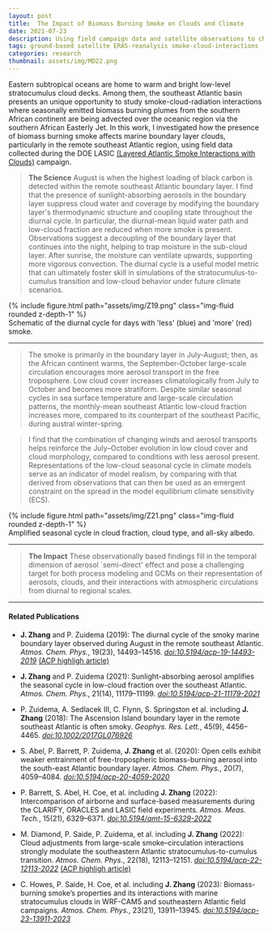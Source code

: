 ```yaml
---
layout: post
title:  The Impact of Biomass Burning Smoke on Clouds and Climate
date: 2021-07-23
description: Using field campaign data and satellite observations to characterize how sunlight-absorbing aerosols affect marine stratocumulus clouds.
tags: ground-based satellite ERA5-reanalysis smoke-cloud-interactions
categories: research
thumbnail: assets/img/MD22.png
---
```


Eastern subtropical oceans are home to warm and bright low-level stratocumulus cloud decks. Among them, the southeast Atlantic basin presents an unique opportunity to study smoke-cloud-radiation interactions where seasonally emitted biomass burning plumes from the southern African continent are being advected over the oceanic region via the southern African Easterly Jet. In this work, I investigated how the presence of biomass burning smoke affects marine boundary layer clouds, particularly in the remote southeast Atlantic region, using field data collected during the DOE LASIC [(Layered Atlantic Smoke Interactions with Clouds)](https://www.arm.gov/research/campaigns/%20amf2016lasic) campaign. 

> **The Science**
August is when the highest loading of black carbon is detected within the remote southeast Atlantic boundary layer. I find that the presence of sunlight-absorbing aerosols in the boundary layer suppress cloud water and coverage by modifying the boundary layer's thermodynamic structure and coupling state throughout the diurnal cycle. In particular, the diurnal-mean liquid water path and low-cloud fraction are reduced when more smoke is present. Observations suggest a decoupling of the boundary layer that continues into the night, helping to trap moisture in the sub-cloud layer. After sunrise, the moisture can ventilate upwards, supporting more vigorous convection. The diurnal cycle is a useful model metric that can ultimately foster skill in simulations of the stratocumulus-to-cumulus transition and low-cloud behavior under future climate scenarios.

<div class="row mt-3">
    <div class="col-sm mt-3 mt-md-0">
        {% include figure.html path="assets/img/Z19.png" class="img-fluid rounded z-depth-1" %}
    </div>
</div>
<div class="caption">
    Schematic of the diurnal cycle for days with 'less' (blue) and 'more' (red) smoke.
</div>
<hr>

> The smoke is primarily in the boundary layer in July-August; then, as the African continent warms, the September-October large-scale circulation encourages more aerosol transport in the free troposphere. Low cloud cover increases climatologically from July to October and becomes more stratiform. Despite similar seasonal cycles in sea surface temperature and large-scale circulation patterns, the monthly-mean southeast Atlantic low-cloud fraction increases more, compared to its counterpart of the southeast Pacific, during austral winter-spring. 

> I find that the combination of changing winds and aerosol transports helps reinforce the July–October evolution in low cloud cover and cloud morphology, compared to conditions with less aerosol present. Representations of the low-cloud seasonal cycle in climate models serve as an indicator of model realism, by comparing with that derived from observations that can then be used as an emergent constraint on the spread in the model equilibrium climate sensitivity (ECS).

<div class="row mt-3">
    <div class="col-sm mt-3 mt-md-0">
        {% include figure.html path="assets/img/Z21.png" class="img-fluid rounded z-depth-1" %}
    </div>
</div>
<div class="caption">
    Amplified seasonal cycle in cloud fraction, cloud type, and all-sky albedo.
</div>
<hr>

> **The Impact**
These observationally based findings fill in the temporal dimension of aerosol `semi-direct' effect and pose a challenging target for both process modeling and GCMs on their representation of aerosols, clouds, and their interactions with atmospheric circulations from diurnal to regional scales. 
<hr>

#### Related Publications
- **J. Zhang** and P. Zuidema (2019): The diurnal cycle of the smoky marine boundary layer observed during August in the remote southeast Atlantic. _Atmos. Chem. Phys._, 19(23), 14493–14516. [*doi:10.5194/acp-19-14493-2019*](https://doi.org/10.5194/acp-19-14493-2019) [(ACP highligh article)](#) <i class="far fa-star"></i> 

- **J. Zhang** and P. Zuidema (2021): Sunlight-absorbing aerosol amplifies the seasonal cycle in low-cloud fraction over the southeast Atlantic. _Atmos. Chem. Phys._, 21(14), 11179–11199. [*doi:10.5194/acp-21-11179-2021*](https://doi.org/10.5194/acp-21-11179-2021)

- P. Zuidema, A. Sedlacek III, C. Flynn, S. Springston et al. including **J. Zhang** (2018): The Ascension Island boundary layer in the remote southeast Atlantic is often smoky. _Geophys. Res. Lett._, 45(9), 4456–4465. [*doi:10.1002/2017GL076926*](https://doi.org/10.1002/2017GL076926)

- S. Abel, P. Barrett, P. Zuidema, **J. Zhang** et al. (2020): Open cells exhibit weaker entrainment of free-tropospheric biomass-burning aerosol into the south-east Atlantic boundary layer. _Atmos. Chem. Phys._, 20(7), 4059–4084. [*doi:10.5194/acp-20-4059-2020*](https://doi.org/10.5194/acp-20-4059-2020)

- P. Barrett, S. Abel, H. Coe, et al. including **J. Zhang** (2022): Intercomparison of airborne and surface-based measurements during the CLARIFY, ORACLES and LASIC field experiments. _Atmos. Meas. Tech._, 15(21), 6329–6371. [*doi:10.5194/amt-15-6329-2022*](https://doi.org/10.5194/amt-15-6329-2022)

- M. Diamond, P. Saide, P. Zuidema, et al. including **J. Zhang** (2022): Cloud adjustments from large-scale smoke–circulation interactions strongly modulate the southeastern Atlantic stratocumulus-to-cumulus transition. _Atmos. Chem. Phys._, 22(18), 12113–12151. [*doi:10.5194/acp-22-12113-2022*](https://doi.org/10.5194/acp-22-12113-2022) [(ACP highligh article)](#) <i class="far fa-star"></i> 

- C. Howes, P. Saide, H. Coe, et al. including **J. Zhang** (2023): Biomass-burning smoke’s properties and its interactions with marine stratocumulus clouds in WRF-CAM5 and southeastern Atlantic field campaigns. _Atmos. Chem. Phys._, 23(21), 13911–13945. [*doi:10.5194/acp-23-13911-2023*](https://doi.org/10.5194/acp-23-13911-2023)